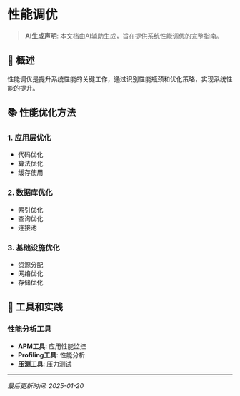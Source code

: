 # 性能调优

> **AI生成声明**: 本文档由AI辅助生成，旨在提供系统性能调优的完整指南。

## 🎯 概述

性能调优是提升系统性能的关键工作，通过识别性能瓶颈和优化策略，实现系统性能的提升。

## 📚 性能优化方法

### 1. 应用层优化

- 代码优化
- 算法优化
- 缓存使用

### 2. 数据库优化

- 索引优化
- 查询优化
- 连接池

### 3. 基础设施优化

- 资源分配
- 网络优化
- 存储优化

## 🔧 工具和实践

### 性能分析工具

- **APM工具**: 应用性能监控
- **Profiling工具**: 性能分析
- **压测工具**: 压力测试

---

*最后更新时间: 2025-01-20*
